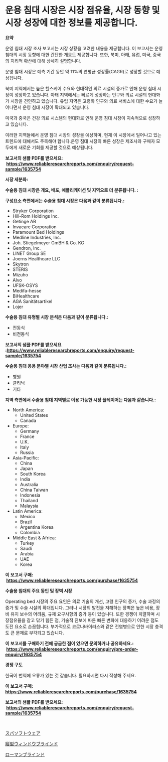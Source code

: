 <p><h1>운용 침대 시장은 시장 점유율, 시장 동향 및 시장 성장에 대한 정보를 제공합니다.</h1></p><p><strong>요약</strong></p>
<p><p>운영 침대 시장 조사 보고서는 시장 상황을 고려한 내용을 제공합니다. 이 보고서는 운영 침대의 시장 동향에 대한 간단한 개요도 제공합니다. 또한, 북미, 아태, 유럽, 미국, 중국의 지리적 확산에 대해 상세히 설명합니다.</p><p>운영 침대 시장은 예측 기간 동안 약 11%의 연평균 성장률(CAGR)로 성장할 것으로 예상됩니다.</p><p>북미 지역에서는 높은 헬스케어 수요와 현대적인 의료 시설의 증가로 인해 운영 침대 시장이 성장하고 있습니다. 아태 지역에서는 빠르게 성장하는 인구와 의료 시설의 현대화가 시장을 견인하고 있습니다. 유럽 지역은 고령화 인구와 의료 서비스에 대한 수요가 늘어나면서 운영 침대 시장이 확대되고 있습니다. </p><p>미국과 중국은 건강 의료 시스템의 현대화로 인해 운영 침대 시장이 지속적으로 성장하고 있습니다.</p><p>이러한 지역들에서 운영 침대 시장의 성장을 예상하며, 현재 이 시장에서 일어나고 있는 트렌드에 대해서도 주목해야 합니다.운영 침대 시장의 빠른 성장은 제조사와 구매자 모두에게 새로운 기회를 제공할 것으로 예상됩니다.</p></p>
<p><strong>보고서의 샘플 PDF를 받으세요: &nbsp;<a href="https://www.reliableresearchreports.com/enquiry/request-sample/1635754">https://www.reliableresearchreports.com/enquiry/request-sample/1635754</a></strong></p>
<p><strong>시장 세분화:</strong></p>
<p><strong> 수술용 침대 시장은 개요, 배포, 애플리케이션 및 지역으로 더 분류됩니다. :</strong></p>
<p><strong>구성요소 측면에서는 수술용 침대 시장은 다음과 같이 분류됩니다.:</strong></p>
<p><ul><li>Stryker Corporation</li><li>Hill-Rom Holdings Inc.</li><li>Getinge AB</li><li>Invacare Corporation</li><li>Paramount Bed Holdings</li><li>Medline Industries, Inc.</li><li>Joh. Stiegelmeyer GmBH & Co. KG</li><li>Gendron, Inc.</li><li>LINET Group SE</li><li>Joerns Healthcare LLC</li><li>Skytron</li><li>STERIS</li><li>Mizuho</li><li>Alvo</li><li>UFSK-OSYS</li><li>Medifa-hesse</li><li>BiHealthcare</li><li>AGA Sanitätsartikel</li><li>Lojer</li></ul></p>
<p><strong> 수술용 침대 유형별 시장 분석은 다음과 같이 분류됩니다.:</strong></p>
<p><ul><li>전동식</li><li>비전동식</li></ul></p>
<p><strong>보고서의 샘플 PDF를 받으세요 :<a href="https://www.reliableresearchreports.com/enquiry/request-sample/1635754">https://www.reliableresearchreports.com/enquiry/request-sample/1635754</a></strong></p>
<p><strong> 수술용 침대 응용 분야별 시장 산업 조사는 다음과 같이 분류됩니다.:</strong></p>
<p><ul><li>병원</li><li>클리닉</li><li>기타</li></ul></p>
<p><strong>지역 측면에서 수술용 침대 지역별로 이용 가능한 시장 플레이어는 다음과 같습니다.:</strong></p>
<p><ul>
    <li>
        North America:
        <ul>
            <li>United States</li>
            <li>Canada</li>
        </ul>
    </li>
    <li>
        Europe:
        <ul>
            <li>Germany</li>
            <li>France</li>
            <li>U.K.</li>
            <li>Italy</li>
            <li>Russia</li>
        </ul>
    </li>
    <li>
        Asia-Pacific:
        <ul>
            <li>China</li>
            <li>Japan</li>
            <li>South Korea</li>
            <li>India</li>
            <li>Australia</li>
            <li>China Taiwan</li>
            <li>Indonesia</li>
            <li>Thailand</li>
            <li>Malaysia</li>
        </ul>
    </li>
    <li>
        Latin America:
        <ul>
            <li>Mexico</li>
            <li>Brazil</li>
            <li>Argentina Korea</li>
            <li>Colombia</li>
        </ul>
    </li>
    <li>
        Middle East & Africa:
        <ul>
            <li>Turkey</li>
            <li>Saudi</li>
            <li>Arabia</li>
            <li>UAE</li>
            <li>Korea</li>
        </ul>
    </li>
    </ul></p>
<p><strong>이 보고서 구매: &nbsp;<a href="https://www.reliableresearchreports.com/purchase/1635754">https://www.reliableresearchreports.com/purchase/1635754</a></strong></p>
<p><strong>수술용 침대의 주요 동인 및 장벽 시장</strong></p>
<p><p>Operating bed 시장의 주요 요인은 의료 기술의 개선, 고령 인구의 증가, 수술 과정의 증가 및 수술 시설의 확대입니다. 그러나 시장의 발전을 저해하는 장벽은 높은 비용, 장비 유지 보수의 어려움, 규제 요구사항의 증가 등이 있습니다. 또한 경쟁이 치열하며 시장점유율을 갈고 닦기 힘든 점, 기술적 진보에 따른 빠른 변화에 대응하기 어려운 점도 도전 요소로 손꼽힙니다. 부가적으로 코로나바이러스와 같은 전염병으로 인한 시장 충격도 큰 문제로 부각되고 있습니다.</p></p>
<p><strong>이 보고서를 구매하기 전에 궁금한 점이 있으면 문의하거나 공유하세요.: &nbsp;<a href="https://www.reliableresearchreports.com/enquiry/pre-order-enquiry/1635754">https://www.reliableresearchreports.com/enquiry/pre-order-enquiry/1635754</a></strong></p>
<p><strong>경쟁 구도</strong></p>
<p><p>한국어 번역에 오류가 있는 것 같습니다. 필요하시면 다시 작성해 주세요.</p></p>
<p><strong>이 보고서 구매: &nbsp; <a href="https://www.reliableresearchreports.com/purchase/1635754">https://www.reliableresearchreports.com/purchase/1635754</a></strong></p>
<p><strong>보고서의 샘플 PDF를 받으세요: &nbsp;<a href="https://www.reliableresearchreports.com/enquiry/request-sample/1635754">https://www.reliableresearchreports.com/enquiry/request-sample/1635754</a></strong><strong></strong></p>
<p>&nbsp;</p>
<p><p><a href="https://medium.com/@redsalmon1949/%E3%82%B9%E3%83%91%E3%82%BD%E3%83%95%E3%83%88%E3%82%A6%E3%82%A7%E3%82%A2%E5%B8%82%E5%A0%B4-%E5%B8%82%E5%A0%B4%E3%82%B7%E3%82%A7%E3%82%A2-%E5%B8%82%E5%A0%B4%E5%8B%95%E5%90%91-%E3%81%8A%E3%82%88%E3%81%B3%E5%B0%86%E6%9D%A5%E3%81%AE%E6%88%90%E9%95%B7%E3%82%92%E6%8E%A2%E3%82%8B-dd43dd039e0d">スパソフトウェア</a></p><p><a href="https://github.com/vlcostes/Market-Research-Report-List-1/blob/main/89164867940.md">縦型ウィンドウブラインド</a></p><p><a href="https://github.com/EstaSprer20231/Market-Research-Report-List-1/blob/main/57600517941.md">ローマンブラインド</a></p></p>